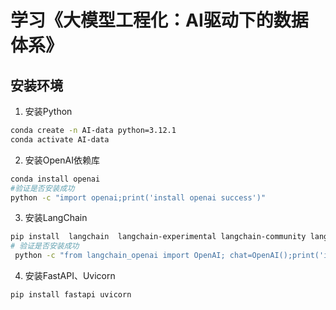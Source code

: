 # 学习《大模型工程化：AI驱动下的数据体系》
## 安装环境
1. 安装Python
````bash
conda create -n AI-data python=3.12.1
conda activate AI-data
````
2. 安装OpenAI依赖库
```bash
conda install openai
#验证是否安装成功
python -c "import openai;print('install openai success')"
```
3. 安装LangChain
```bash
pip install  langchain  langchain-experimental langchain-community langchain-core langchain_openai
# 验证是否安装成功
 python -c "from langchain_openai import OpenAI; chat=OpenAI();print('install LangChain success')"
```
4. 安装FastAPI、Uvicorn
```bash
pip install fastapi uvicorn
```